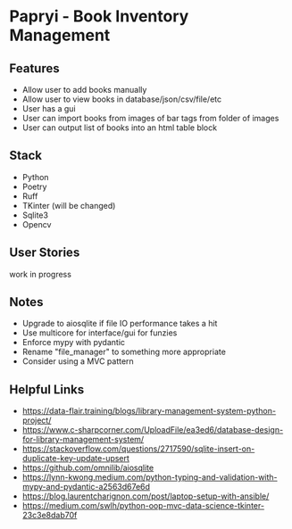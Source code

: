 # Papryi - Book Inventory Management

## Features
- Allow user to add books manually
- Allow user to view books in database/json/csv/file/etc
- User has a gui
- User can import books from images of bar tags from folder of images
- User can output list of books into an html table block

## Stack
- Python
- Poetry
- Ruff
- TKinter (will be changed)
- Sqlite3
- Opencv

## User Stories
work in progress

## Notes
- Upgrade to aiosqlite if file IO performance takes a hit
- Use multicore for interface/gui for funzies
- Enforce mypy with pydantic
- Rename "file_manager" to something more appropriate
- Consider using a MVC pattern

## Helpful Links
- https://data-flair.training/blogs/library-management-system-python-project/
- https://www.c-sharpcorner.com/UploadFile/ea3ed6/database-design-for-library-management-system/
- https://stackoverflow.com/questions/2717590/sqlite-insert-on-duplicate-key-update-upsert
- https://github.com/omnilib/aiosqlite
- https://lynn-kwong.medium.com/python-typing-and-validation-with-mypy-and-pydantic-a2563d67e6d
- https://blog.laurentcharignon.com/post/laptop-setup-with-ansible/
- https://medium.com/swlh/python-oop-mvc-data-science-tkinter-23c3e8dab70f